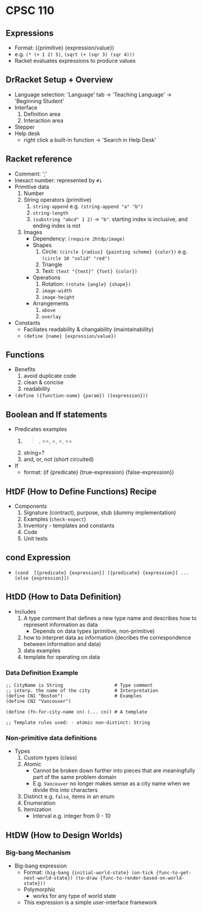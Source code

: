 # CPSC 110
## Expressions
- Format: ({primitive} {expression/value})
- e.g. `(* (+ 1 2) 5)`, `(sqrt (+ (sqr 3) (sqr 4)))`
- Racket evaluates expressions to produce values

## DrRacket Setup + Overview
- Language selection: 'Language' tab -> 'Teaching Language' -> 'Beginning Student'
- Interface
	1. Definition area
	1. Interaction area
- Stepper
- Help desk
	- right click a built-in function -> 'Search in Help Desk'

## Racket reference
- Comment: ';'
- Inexact number: represented by `#i`
- Primitive data
	1. Number
	1. String operators (primitive)
		1. `string-append` e.g. `(string-append "a" "b")`
		1. `string-length`
		1. `(substring "abcd" 1 2)` -> `"b"`. starting index is inclusive, and ending index is not
	1. Images
		- Dependency: `(require 2htdp/image)`
		- Shapes
			1. Circle: `(circle {radius} {painting scheme} {color})` e.g. `(circle 10 "solid" "red")`
			1. Triangle
			1. Text: `(text "{text}" {font} {color})` 
		- Operations
			1. Rotation: `(rotate {angle} {shape})`
			1. `image-width`
			1. `image-height`
		- Arrangements
			1. `above`
			1. `overlay`
- Constants
	- Faciliates readability & changability (maintainability)
	- `(define {name} {expression/value})`

## Functions
- Benefits
	1. avoid duplicate code
	1. clean & concise
	1. readability
- `(define ({function-name} {param}) ({expression}))`

## Boolean and If statements
- Predicates examples
	1. >, >=, =, <, <=
	1. string=?
	1. and, or, not (short circuited)
- If  
	- format: (if {predicate} {true-expression} {false-expression})


## HtDF (How to Define Functions) Recipe
- Components
	1. Signature (contract), purpose, stub (dummy implementation)
	1. Examples (`check-expect`)
	1. Inventory - templates and constants
	1. Code
	1. Unit tests

## cond Expression
- `(cond 
		[{predicate} {expression}]
		[{predicate} {expression}]
		...
		[else {expression}])`


## HtDD (How to Data Definition) 
- Includes
	1. A type comment that defines a new type name and describes how to represent information as data
		- Depends on data types (primitive, non-primitive)
	1. how to interpret data as information (decribes the correspondence between information and data)
	1. data examples
	1. template for operating on data

### Data Definition Example
```
;; CityName is String                   # Type comment
;; interp. the name of the city         # Interpretation
(define CN1 "Boston")                   # Examples
(define CN2 "Vancouver")

(define (fn-for-city-name cn) (... cn)) # A template

;; Template rules used: - atomic non-distinct: String
```

### Non-primitive data definitions
- Types
	1. Custom types (class)
	1. Atomic
		- Cannot be broken down further into pieces that are meaningfully part of the same problem domain
		- E.g. `Vancouver` no longer makes sense as a city name when we divide this into characters
	1. Distinct e.g. `false`, items in an enum
	1. Enumeration
	1. Itemization 
		- Interval e.g. integer from 0 - 10

## HtDW (How to Design Worlds)
### Big-bang Mechanism
- Big-bang expression
	- Format: `(big-bang {initial-world-state} (on-tick {func-to-get-next-world-state}) (to-draw {func-to-render-based-on-world-state}))`
	- Polymorphic
		- works for any type of world state
	- This expression is a simple user-interface framework